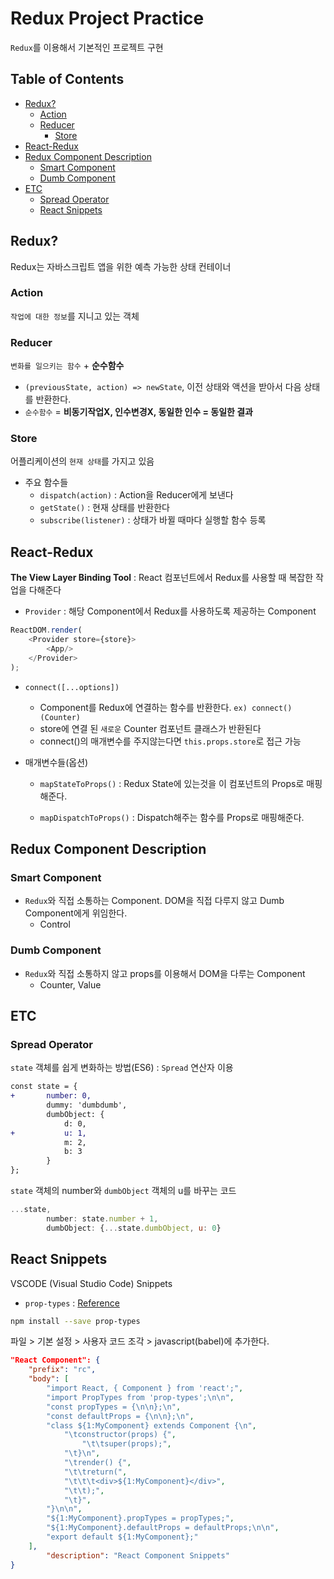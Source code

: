# Redux Project Practice

`Redux`를 이용해서 기본적인 프로젝트 구현

## Table of Contents

- [Redux?](#redux?)
  - [Action](#action)
  - [Reducer](#reducer)
	- [Store](#store)
- [React-Redux](#react-redux)
- [Redux Component Description](#redux-component-description)
  - [Smart Component](#smart-component)
  - [Dumb Component](#dumb-component)
- [ETC](#etc)
  - [Spread Operator](#spread-operator)
  - [React Snippets](#react-snippets)

## Redux?

Redux는 자바스크립트 앱을 위한 예측 가능한 상태 컨테이너

### Action

`작업에 대한 정보`를 지니고 있는 객체

### Reducer

`변화를 일으키는 함수` + **순수함수**
* `(previousState, action) => newState`, 이전 상태와 액션을 받아서 다음 상태를 반환한다.
* `순수함수` = **비동기작업X, 인수변경X, 동일한 인수 = 동일한 결과**

### Store

어플리케이션의 `현재 상태`를 가지고 있음

* 주요 함수들
	* `dispatch(action)` : Action을 Reducer에게 보낸다
	* `getState()` : 현재 상태를 반환한다
	* `subscribe(listener)` : 상태가 바뀔 때마다 실행할 함수 등록

## React-Redux

**The View Layer Binding Tool** : React 컴포넌트에서 Redux를 사용할 때 복잡한 작업을 다해준다

* `Provider` : 해당 Component에서 Redux를 사용하도록 제공하는 Component

```js
ReactDOM.render(
    <Provider store={store}>
        <App/>
    </Provider>
);
```

* `connect([...options])`
	* Component를 Redux에 연결하는 함수를 반환한다. `ex) connect()(Counter)`
  * store에 연결 된 `새로운` Counter 컴포넌트 클래스가 반환된다
  * connect()의 매개변수를 주지않는다면 `this.props.store`로 접근 가능

* 매개변수들(옵션)
 	* `mapStateToProps()` : Redux State에 있는것을 이 컴포넌트의 Props로 매핑해준다.

 	* `mapDispatchToProps()` : Dispatch해주는 함수를 Props로 매핑해준다.

## Redux Component Description

### Smart Component

* `Redux`와 직접 소통하는 Component. DOM을 직접 다루지 않고 Dumb Component에게 위임한다.
	* Control

### Dumb Component

* `Redux`와 직접 소통하지 않고 props를 이용해서 DOM을 다루는 Component
	* Counter, Value

## ETC

### Spread Operator
`state` 객체를 쉽게 변화하는 방법(ES6) : `Spread` 연산자 이용

```diff
const state = {
+   	number: 0,
    	dummy: 'dumbdumb',
    	dumbObject: {
      		d: 0,
+     		u: 1,
      		m: 2,
      		b: 3
    	}
};
```

`state` 객체의 number와 `dumbObject` 객체의 u를 바꾸는 코드

```js
...state,
        number: state.number + 1,
        dumbObject: {...state.dumbObject, u: 0}
```

## React Snippets

VSCODE (Visual Studio Code) Snippets
* `prop-types` : [Reference](https://www.npmjs.com/package/prop-types)

```sh
npm install --save prop-types
```

파일 > 기본 설정 > 사용자 코드 조각 > javascript(babel)에 추가한다.

```json
"React Component": {
	"prefix": "rc",
	"body": [
		"import React, { Component } from 'react';",
		"import PropTypes from 'prop-types';\n\n",
		"const propTypes = {\n\n};\n",
		"const defaultProps = {\n\n};\n",
		"class ${1:MyComponent} extends Component {\n",
			"\tconstructor(props) {",
				"\t\tsuper(props);",
			"\t}\n",
			"\trender() {",
			"\t\treturn(",
			"\t\t\t<div>${1:MyComponent}</div>",
			"\t\t);",
			"\t}",
		"}\n\n",
		"${1:MyComponent}.propTypes = propTypes;",
		"${1:MyComponent}.defaultProps = defaultProps;\n\n",
		"export default ${1:MyComponent};"
	],
		"description": "React Component Snippets"
}
```
